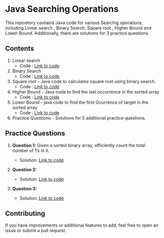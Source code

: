 # Java Searching Operations

This repository contains Java code for various Searchig operations, including Linear search , Binary Search, Square root , Higher Bound and Lower Bound. Additionally, there are solutions for 3 practice questions.

## Contents

1. Linear search
   - Code : [Link to code](https://github.com/adityaprajapati10/DSA-Java/blob/main/Searching/LinearSearch.java)
2. Binary Search
   - Code : [Link to code](https://github.com/adityaprajapati10/DSA-Java/blob/main/Searching/BinarySearch.java)
3. Square root - Java code to calculates square root using binary search.
   - Code : [Link to code](https://github.com/adityaprajapati10/DSA-Java/blob/main/Searching/SquareRoot.java)
4. Higher Bound - Java code to find the last occurrence in the sorted array
   - Code : [Link to code](https://github.com/adityaprajapati10/DSA-Java/blob/main/Searching/HigherBound.java)
5. Lower Bound - java code to find the first Ocurrence of target in the sorted array
   - Code : [Link to code](https://github.com/adityaprajapati10/DSA-Java/blob/main/Searching/LowerBound.java)
6. Practice Questions - Solutions for 5 additional practice questions.


## Practice Questions

1. **Question 1:** Given a sorted binary array, efficiently count the total number of 1’s in it.
   - Solution: [Link to code](https://github.com/adityaprajapati10/DSA-Java/blob/main/Searching/Ques01.java)

2. **Question 2:**
   - Solution: [Link to code](https://github.com/adityaprajapati10/DSA-Java/blob/main/Searching/Ques02.java)

3. **Question 3:** 
   - Solution: [Link to code](https://github.com/adityaprajapati10/DSA-Java/blob/main/Searching/Ques03.java)

## Contributing

If you have improvements or additional features to add, feel free to open an issue or submit a pull request.

